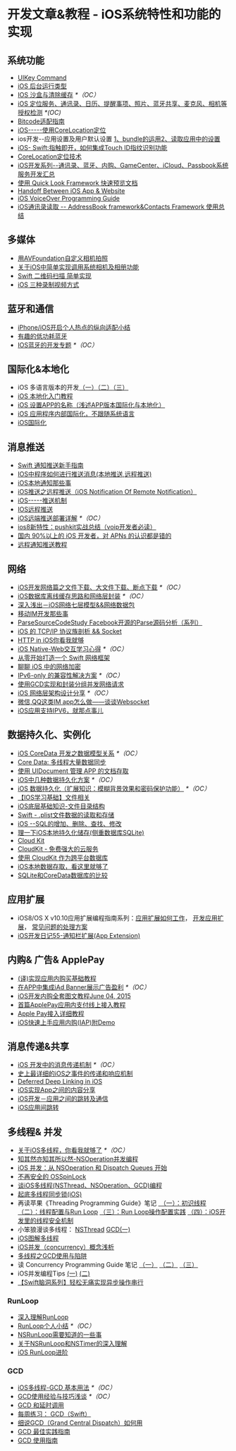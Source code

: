 # 开发文章&教程 - iOS系统特性和功能的实现
## 系统功能
- [UIKey Command][1]
- [iOS 后台运行类型][2]
- [IOS 沙盒与清除缓存][3] _\*（OC）_
- [iOS 定位服务、通讯录、日历、提醒事项、照片、蓝牙共享、麦克风、相机等授权检测][4] _\*(OC)_
- [Bitcode适配指南][5]
- [iOS-----使用CoreLocation定位][6]
- ios开发--应用设置及用户默认设置 [1、bundle的运用][7][2、读取应用中的设置][8]
- [iOS- Swift:指触即开，如何集成Touch ID指纹识别功能][9]
- [CoreLocation定位技术][10]
- [iOS开发系列--通讯录、蓝牙、内购、GameCenter、iCloud、Passbook系统服务开发汇总][11]
- [使用 Quick Look Framework 快速预览文档][12]
- [Handoff Between iOS App & Website][13]
- [iOS VoiceOver Programming Guide][14]
- [iOS通讯录读取 -- AddressBook framework&Contacts Framework 使用总结][15]

## 多媒体
- [用AVFoundation自定义相机拍照][16]
- [关于iOS中简单实现调用系统相机及相册功能][17]
- [Swift 二维码扫描 简单实现][18]
- [iOS 三种录制视频方式][19]

## 蓝牙和通信
- [iPhone/iOS开启个人热点的纵向适配小结][20]
- [有趣的低功耗蓝牙][21]
- [IOS蓝牙的开发专题][22] _\*（OC）_

## 国际化&本地化
- iOS 多语言版本的开发[（一）][23][（二）][24][（三）][25]
- [iOS 本地化入门教程][26]
- [iOS 设置APP的名称（浅述APP版本国际化与本地化）][27]
- [iOS 应用程序内部国际化，不跟随系统语言][28]
- [iOS国际化][29]

## 消息推送
- [Swift 通知推送新手指南][30]
- [IOS中程序如何进行推送消息(本地推送,远程推送)][31]
- [iOS本地通知那些事][32]
- [iOS推送之远程推送（iOS Notification Of Remote Notification）][33]
- [iOS-----推送机制][34]
- [IOS远程推送][35]
- [iOS远端推送部署详解][36] _\*（OC）_
- [ios8新特性：pushkit实战总结（voip开发者必读）][37]
- [国内 90%以上的 iOS 开发者，对 APNs 的认识都是错的][38]
- [远程通知推送教程][39]

## 网络
- [iOS开发网络篇之文件下载、大文件下载、断点下载][40] _\*（OC）_
- [iOS数据库离线缓存思路和网络层封装][41] _\*（OC）_
- [深入浅出－iOS网络七层模型&&网络数据包][42]
- [移动IM开发那些事][43]
- [ParseSourceCodeStudy Facebook开源的Parse源码分析（系列）][44]
- [iOS 的 TCP/IP 协议族剖析 && Socket][45]
- [HTTP in iOS你看我就够][46]
- [iOS Native-Web交互学习心得][47] _\*（OC）_
- [从零开始打造一个 Swift 网络框架][48]
- [聊聊 iOS 中的网络加密][49]
- [IPv6-only 的兼容性解决方案][50] _\*（OC）_
- [使用GCD实现和封装分组并发网络请求][51]
- [iOS 网络层架构设计分享][52] _\*（OC）_
- [微信,QQ这类IM app怎么做——谈谈Websocket][53]
- [iOS应用支持IPV6，就那点事儿][54]

## 数据持久化、实例化
- [iOS CoreData 开发之数据模型关系][55] _\*（OC）_
- [Core Data: 多线程大量数据同步][56]
- [使用 UIDocument 管理 APP 的文档存取][57]
- [iOS中几种数据持久化方案][58] _\*（OC）_
- [iOS 数据持久化（扩展知识：模糊背景效果和密码保护功能）][59] _\*（OC）_
- [【IOS学习基础】文件相关][60]
- [iOS底层基础知识-文件目录结构][61]
- [Swift - .plist文件数据的读取和存储][62]
- [iOS --SQL的增加、删除、查找、修改][63]
- [理一下iOS本地持久化储存(侧重数据库SQLite)][64]
- [Cloud Kit][65]
- [CloudKit - 免费强大的云服务][66]
- [使用 CloudKit 作为跨平台数据库][67]
- [iOS本地数据存取，看这里就够了][68]
- [SQLite和CoreData数据库的比较][69]

## 应用扩展
- iOS8/OS X v10.10应用扩展编程指南系列：[应用扩展如何工作][70]， [开发应用扩展][71]， [常见问题的处理方案][72] 
- [iOS开发日记55-通知栏扩展(App Extension)][73]

## 内购& 广告& ApplePay
- [(译)实现应用内购买基础教程][74]
- [在APP中集成iAd Banner展示广告盈利][75] _\*（OC）_
- [iOS开发内购全套图文教程June 04, 2015][76]
- [首篇ApplePay应用内支付线上接入教程][77]
- [Apple Pay接入详细教程][78]
- [iOS快速上手应用内购(IAP)附Demo][79]

## 消息传递&共享
- [iOS 开发中的消息传递机制][80] _\*（OC）_
- [史上最详细的iOS之事件的传递和响应机制][81]
- [Deferred Deep Linking in iOS][82]
- [iOS实现App之间的内容分享][83]
- [iOS开发－应用之间的跳转及通信][84]
- [iOS应用间跳转][85]

## 多线程& 并发
- [关于iOS多线程，你看我就够了][86] _\*（OC）_
- [知其然亦知其所以然-NSOperation并发编程][87]
- [iOS 并发：从 NSOperation 和 Dispatch Queues 开始][88]
- [不再安全的 OSSpinLock][89]
- [谈iOS多线程(NSThread、NSOperation、GCD)编程][90]
- [起底多线程同步锁(iOS)][91]
- 再读苹果《Threading Programming Guide》笔记 [ （一）：初识线程][92] [（二）：线程配置与Run Loop][93] [（三）：Run Loop操作配置实践][94] [（四）：iOS开发里的线程安全机制][95]
- 小笨狼漫谈多线程： [NSThread][96] [GCD(一)][97]
- [iOS图解多线程][98]
- [iOS并发（concurrency）概念浅析][99]
- [多线程之GCD使用与陷阱][100]
- 读 Concurrency Programming Guide 笔记 [（一）][101] [（二）][102] [（三）][103]
- iOS并发编程Tips [(一)][104] [(二)][105]
- [【Swift脑洞系列】轻松无痛实现异步操作串行][106]

### RunLoop
- [深入理解RunLoop][107]
- [RunLoop个人小结][108] _\*（OC）_
- [NSRunLoop需要知道的一些事][109]
- [关于NSRunLoop和NSTimer的深入理解][110]
- [iOS RunLoop进阶][111]

### GCD
- [iOS多线程-GCD 基本用法][112] _\*（OC）_
- [GCD使用经验与技巧浅谈][113] _\*（OC）_
- [GCD 和延时调用][114]
- [每周练习： GCD（Swift）][115]
- [细说GCD（Grand Central Dispatch）如何用][116]
- [GCD 最佳实践指南][117]
- [GCD 使用指南][118]

[1]:	http://nshipster.cn/uikeycommand/
[2]:	http://www.cnblogs.com/maomishen/p/4933617.html
[3]:	http://www.cnblogs.com/jerehedu/p/4930593.html "IOS 沙盒与清除缓存"
[4]:	http://www.cnblogs.com/CocoonJin/p/4959877.html "iOS 定位服务、通讯录、日历、提醒事项、照片、蓝牙共享、麦克风、相机等授权检测"
[5]:	http://dzpqzb.com/2015/11/19/bitcode-open.html
[6]:	http://www.cnblogs.com/congli0220/p/5078187.html "iOS-----使用CoreLocation定位"
[7]:	http://www.cnblogs.com/azuo/p/5090718.html "ios开发--应用设置及用户默认设置【1、bundle的运用】"
[8]:	http://www.cnblogs.com/azuo/p/5098544.html "ios开发--应用设置及用户默认设置【2、读取应用中的设置】"
[9]:	http://www.cnblogs.com/qingche/p/5099333.html "iOS- Swift:指触即开，如何集成Touch ID指纹识别功能"
[10]:	http://www.cnblogs.com/ldnh/p/5334217.html "CoreLocation定位技术"
[11]:	http://www.cnblogs.com/kenshincui/p/4220402.html "iOS开发系列--通讯录、蓝牙、内购、GameCenter、iCloud、Passbook系统服务开发汇总"
[12]:	http://swift.gg/2016/04/29/quick-look-framework/ "使用 Quick Look Framework 快速预览文档"
[13]:	http://geeklu.com/2015/04/handoff-between-native-app-and-web-browser/ "Handoff Between iOS App & Website"
[14]:	http://geeklu.com/2016/03/ios-voiceover-programming-guide/ "iOS VoiceOver Programming Guide"
[15]:	http://simcai.com/2016/04/17/2016-04-17-18-34-46/ "iOS通讯录读取 -- AddressBook framework&Contacts Framework 使用总结"
[16]:	http://www.cnblogs.com/Phelthas/p/5215230.html "用AVFoundation自定义相机拍照"
[17]:	http://www.jianshu.com/p/e70a184d1f32 "关于iOS中简单实现调用系统相机及相册功能"
[18]:	http://www.cnblogs.com/GGBigBong/p/5340134.html "Swift 二维码扫描 简单实现"
[19]:	http://ios.jobbole.com/85069/
[20]:	http://blog.csdn.net/phunxm/article/details/42967035 "iPhone/iOS开启个人热点的纵向适配小结"
[21]:	http://www.cocoachina.com/ios/20160218/15307.html
[22]:	http://liuyanwei.jumppo.com/2015/07/17/ios-BLE-0.html
[23]:	http://www.devashen.com/blog/2016/01/14/localized01/ "iOS 多语言版本的开发（一）"
[24]:	http://www.devashen.com/blog/2016/01/15/localized02/ "iOS 多语言版本的开发（二）"
[25]:	http://www.devashen.com/blog/2016/01/18/localized03/ "iOS 多语言版本的开发（三）"
[26]:	http://segmentfault.com/a/1190000004182437 "iOS 本地化入门教程"
[27]:	http://www.jianshu.com/p/a3a70f0398c4 "iOS 设置APP的名称（浅述APP版本国际化与本地化）"
[28]:	http://www.cnblogs.com/jgCho/p/4958215.html "iOS 应用程序内部国际化，不跟随系统语言"
[29]:	http://mokai.github.io/2015/10/iOS%E5%9B%BD%E9%99%85%E5%8C%96/ "iOS国际化"
[30]:	http://swift.gg/2016/03/15/push-notification-ios/ "Swift 通知推送新手指南"
[31]:	http://www.cnblogs.com/wolfhous/p/5135711.html "IOS中程序如何进行推送消息(本地推送,远程推送)"
[32]:	http://segmentfault.com/a/1190000004295616 "iOS  本地通知那些事"
[33]:	http://www.jianshu.com/p/4b947569a548 "iOS推送之远程推送（iOS Notification Of Remote Notification）"
[34]:	http://www.cnblogs.com/congli0220/p/5085540.html "iOS-----推送机制"
[35]:	http://www.goofyy.com/blog/ios%E8%BF%9C%E7%A8%8B%E6%8E%A8%E9%80%81/ "IOS远程推送"
[36]:	http://hechen.info/2015/07/30/iOS-Push-Notification/
[37]:	http://blog.csdn.net/openglnewbee/article/details/44807191 "ios8新特性：pushkit实战总结（voip开发者必读）"
[38]:	http://www.jianshu.com/p/ace1b422bad4 "国内 90%以上的 iOS 开发者，对 APNs 的认识都是错的"
[39]:	http://lemtter.com/2016/05/11/%E8%BF%9C%E7%A8%8B%E9%80%9A%E7%9F%A5%E6%8E%A8%E9%80%81%E6%95%99%E7%A8%8B/ "远程通知推送教程"
[40]:	http://www.jianshu.com/p/f65e32012f07
[41]:	http://www.jianshu.com/p/f2e59e98ab86 "iOS数据库离线缓存思路和网络层封装"
[42]:	http://www.jianshu.com/p/4b9d43c0571a "深入浅出－iOS网络七层模型&&网络数据包"
[43]:	http://xiangwangfeng.com/2015/05/20/%E7%A7%BB%E5%8A%A8IM%E5%BC%80%E5%8F%91%E9%82%A3%E4%BA%9B%E4%BA%8B/
[44]:	https://github.com/ChenYilong/ParseSourceCodeStudy
[45]:	http://www.cnblogs.com/8hao/p/5234689.html "iOS 的 TCP/IP 协议族剖析 && Socket"
[46]:	http://www.jianshu.com/p/42d9cc1dde10 "HTTP in iOS你看我就够"
[47]:	http://www.cnblogs.com/shouce/p/5445038.html "iOS Native-Web交互学习心得"
[48]:	http://www.jianshu.com/p/0039f963239d "从零开始打造一个 Swift 网络框架"
[49]:	http://www.jianshu.com/p/75d96b72bfb1 "聊聊 iOS 中的网络加密"
[50]:	http://www.jianshu.com/p/8837739251ad "IPv6-only 的兼容性解决方案"
[51]:	http://www.jianshu.com/p/54bbacfcc31b "使用GCD实现和封装分组并发网络请求"
[52]:	http://ios.jobbole.com/84976/
[53]:	http://www.jianshu.com/p/bcefda55bce4 "微信,QQ这类IM app怎么做——谈谈Websocket"
[54]:	http://www.jianshu.com/p/a6bab07c4062 "iOS应用支持IPV6，就那点事儿"
[55]:	http://www.cnblogs.com/wws19125/p/5191218.html "iOS CoreData 开发之数据模型关系"
[56]:	http://www.jianshu.com/p/37ab8f336f76
[57]:	http://swiftcafe.io/2015/11/14/uidocument/
[58]:	http://www.cnblogs.com/allencelee/p/4975622.html "iOS中几种数据持久化方案"
[59]:	http://www.cnblogs.com/huangjianwu/p/4989573.html "iOS 数据持久化（扩展知识：模糊背景效果和密码保护功能）"
[60]:	http://www.cnblogs.com/silence-wzx/p/5140952.html "【IOS学习基础】文件相关"
[61]:	http://www.cnblogs.com/wujy/p/5188302.html "iOS底层基础知识-文件目录结构"
[62]:	http://www.hangge.com/blog/cache/detail_888.html
[63]:	http://www.cnblogs.com/bolin-123/p/5309217.html "iOS --SQL的增加、删除、查找、修改"
[64]:	http://www.jianshu.com/p/10a26d01dc84 "理一下iOS本地持久化储存(侧重数据库SQLite)"
[65]:	http://nshipster.cn/cloudkit/
[66]:	http://swiftcafe.io/2015/11/13/cafe-time-cloudkit/
[67]:	http://tips.producter.io/shi-yong-cloudkit-zuo-wei-kua-ping-tai-shu-ju-ku/
[68]:	http://www.jianshu.com/p/a3eeae99e902 "iOS本地数据存取，看这里就够了"
[69]:	http://www.cnblogs.com/gfxxbk/p/5515446.html "SQLite和CoreData数据库的比较"
[70]:	http://www.devtalking.com/articles/understand-how-an-extension-works/ "应用扩展如何工作"
[71]:	http://www.devtalking.com/articles/creating-an-app-extension/ "开发应用扩展"
[72]:	http://www.devtalking.com/articles/handling-common-scenarios/ "常见问题的处理方案"
[73]:	http://www.cnblogs.com/Twisted-Fate/p/5075813.html "iOS开发日记55-通知栏扩展(App Extension)"
[74]:	http://www.jianshu.com/p/741b2a044e78
[75]:	http://www.cocoachina.com/ios/20140928/9780.html
[76]:	http://allluckly.cn/ios%E6%94%AF%E4%BB%98/iOS%E5%BC%80%E5%8F%912015%E5%B9%B4%E6%9C%80%E6%96%B0%E5%86%85%E8%B4%AD%E6%95%99%E7%A8%8B "iOS开发内购全套图文教程June 04, 2015"
[77]:	http://zyden.vicp.cc/applepay/ "首篇ApplePay应用内支付线上接入教程"
[78]:	http://www.jianshu.com/p/738aee78ba52 "Apple Pay接入详细教程"
[79]:	http://www.jianshu.com/p/298a01961ba7 "iOS快速上手应用内购(IAP)附Demo"
[80]:	http://objccn.io/issue-7-4/
[81]:	http://www.jianshu.com/p/2e074db792ba
[82]:	http://tech.glowing.com/cn/deferred-deep-linking-and-branch-sdk-in-ios/ "Deferred Deep Linking in iOS"
[83]:	http://www.jianshu.com/p/88a08d66894f "iOS实现App之间的内容分享"
[84]:	http://www.cnblogs.com/GarveyCalvin/p/4877115.html "iOS开发－应用之间的跳转及通信"
[85]:	http://www.jianshu.com/p/732c5e1720d0 "iOS应用间跳转"
[86]:	http://www.jianshu.com/p/0b0d9b1f1f19
[87]:	http://www.jianshu.com/p/ebb3e42049fd "知其然亦知其所以然-NSOperation并发编程"
[88]:	http://swift.gg/2016/01/08/ios-concurrency-getting-started-with-nsoperation-and-dispatch-queues/ "iOS 并发：从 NSOperation 和 Dispatch Queues 开始"
[89]:	http://blog.ibireme.com/2016/01/16/spinlock_is_unsafe_in_ios/ "不再安全的 OSSpinLock"
[90]:	http://www.jianshu.com/p/6e6f4e005a0b "谈iOS多线程(NSThread、NSOperation、GCD)编程"
[91]:	http://springox.w18.net/?p=685 "起底多线程同步锁(iOS)"
[92]:	http://www.devtalking.com/articles/read-threading-programming-guide-1/
[93]:	http://geek.csdn.net/news/detail/55617
[94]:	http://geek.csdn.net/news/detail/56056
[95]:	http://geek.csdn.net/news/detail/56726
[96]:	http://www.jianshu.com/p/8ed06312d8bd "小笨狼漫谈多线程：NSThread"
[97]:	http://www.jianshu.com/p/c2b14bb999de "小笨狼漫谈多线程：GCD(一)"
[98]:	http://www.henishuo.com/ios-multithread-detail/ "iOS图解多线程"
[99]:	http://shellhue.github.io/2016/03/29/concurrency/
[100]:	http://icoor.xyz/2016/04/11/%E5%A4%9A%E7%BA%BF%E7%A8%8B%E4%B9%8BGCD%E4%BD%BF%E7%94%A8%E4%B8%8E%E9%99%B7%E9%98%B1/
[101]:	http://www.devtalking.com/articles/read-concurrency-programming-guide-1/ "读 Concurrency Programming Guide 笔记（一）"
[102]:	http://www.devtalking.com/articles/read-concurrency-programming-guide-2/ "读 Concurrency Programming Guide 笔记（二）"
[103]:	http://www.devtalking.com/articles/read-concurrency-programming-guide-3/ "读 Concurrency Programming Guide 笔记（三）"
[104]:	http://ifujun.com/iosbing-fa-bian-cheng-tips/ "iOS并发编程Tips(一)"
[105]:	http://ifujun.com/iosbing-fa-bian-cheng-tips-er/
[106]:	http://www.jianshu.com/p/168f92164f06 "【Swift脑洞系列】轻松无痛实现异步操作串行"
[107]:	http://blog.ibireme.com/2015/05/18/runloop/ "深入理解RunLoop"
[108]:	http://www.devlizy.com/runloop/
[109]:	https://mp.weixin.qq.com/s?__biz=MzAwMjYwMTAwNw==&mid=403269344&idx=1&sn=6363492cf8ed066cd4581d9840ff089f
[110]:	http://www.superqq.com/blog/2016/05/05/ios-nsrunllop-nstimer/ "关于NSRunLoop和NSTimer的深入理解"
[111]:	http://www.jianshu.com/p/2c067bdc7e47 "iOS RunLoop进阶"
[112]:	http://www.jianshu.com/p/e0928a243373
[113]:	http://tutuge.me/2015/04/03/something-about-gcd/
[114]:	http://swifter.tips/gcd-delay-call/
[115]:	https://github.com/icepy/_posts/issues/14
[116]:	https://github.com/ming1016/study/wiki/%E7%BB%86%E8%AF%B4GCD%EF%BC%88Grand-Central-Dispatch%EF%BC%89%E5%A6%82%E4%BD%95%E7%94%A8 "细说GCD（Grand Central Dispatch）如何用"
[117]:	http://chengway.in/gcd-zui-jia-shi-jian-zhi-nan/
[118]:	http://swift.gg/2016/05/05/the-gcd-handbook/ "GCD 使用指南"